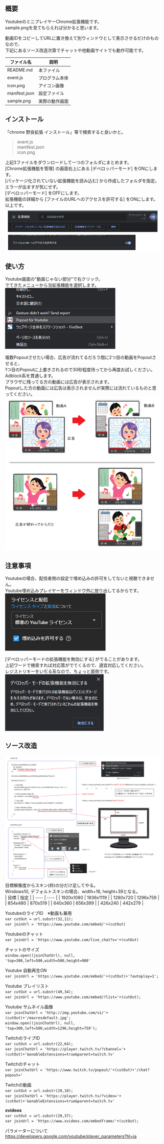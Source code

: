 ## 概要
YoutubeのミニプレイヤーChrome拡張機能です。  
sample.pngを見てもらえれば分かると思います。  

動画IDをコピーしてURLに置き換えて別ウィンドウとして表示させるだけのものなので、  
下記にあるソース改造次第でチャットや他動画サイトでも動作可能です。  

| ファイル名 | 説明 |
| ---- | ---- |
| README.md | 本ファイル |
| event.js | プログラム本体 |
| icon.png | アイコン画像 |
| manifest.json | 設定ファイル |
| sample.png | 実際の動作画面 |

## インストール
「chrome 野良拡張 インストール」等で検索すると良いかと。  

> event.js  
> manifest.json  
> icon.png  

上記3ファイルをダウンロードして一つのフォルダにまとめます。  
[Chrome拡張機能を管理] の画面右上にある [デベロッパーモード] をONにします。  
[パッケージ化されていない拡張機能を読み込む] から作成したフォルダを指定。  
エラーが出ますが気にせず。  
[デベロッパーモード] をOFFにします。  
拡張機能の詳細から [ファイルのURLへのアクセスを許可する] をONにします。  
以上です。  
![alt](pic/note5.png)

## 使い方
Youtube画面の"動画じゃない部分"で右クリック。  
でてきたメニューから当拡張機能を選択します。  
![alt](pic/note4.png)

複数Popoutさせたい場合、広告が流れてるだろう間に2つ目の動画をPopoutさせると、  
1つ目のPopoutに上書きされるので30秒程度待ってから再度お試しください。  
Adblock系を貫通します。  
ブラウザに残ってる方の動画には広告が表示されます。  
Popoutした方の動画には広告は表示されませんが実際には流れているものと思ってください。  
![alt](pic/note1.png)

## 注意事項
Youtubeの場合、配信者側の設定で埋め込みの許可をしてないと視聴できません。  
Youtube埋め込みプレイヤーをウィンドウ外に放り出してるからです。  
![alt](pic/note2.png)  

[デベロッパーモードの拡張機能を無効にする] がでることがあります。  
上記ワードで検索すれば対応策がでてくるので、適宜対応してください。  
レジストリキーをいぢる系なので、ちょっと面倒です。  
![alt](pic/note3.png)

## ソース改造
![alt](pic/note6.png)  
目標解像度からスキン(枠)の分だけ足してやる。  
Windows10, デフォルトスキンの場合、width+16, height+39となる。  
| 目標 | 指定 |
| ---- | ---- |
| 1920x1080 | 1936x1119 |
| 1280x720 | 1296x759 |
| 854x480 | 870x519 |
| 640x360 | 656x399 |
| 426x240 | 442x279 |

YoutubeのライブID　※動画も兼用  
```var cutOut = url.substr(32,11);```  
```var joinUrl = 'https://www.youtube.com/embed/'+(cutOut)```  

Youtubeのチャット  
```var joinUrl = 'https://www.youtube.com/live_chat?v='+(cutOut)```  

チャットのサイズ  
```window.open((joinChatUrl), null, 'top=300,left=500,width=500,height=900'```  

Youtube 自動再生ON  
```var joinUrl = 'https://www.youtube.com/embed/'+(cutOut)+'?autoplay=1';```  

Youtube プレイリスト  
```var cutOut = url.substr(49,34);```  
```var joinUrl = 'https://www.youtube.com/embed/?list='+(cutOut);```  

Youtube サムネイル画像  
```var joinChatUrl = 'http://img.youtube.com/vi/'+(cutOut)+'/maxresdefault.jpg';```  
```window.open((joinChatUrl), null, 'top=300,left=500,width=1296,height=759');```  

TwitchのライブID  
```var cutOut = url.substr(22,64);```  
```var joinChatUrl = 'https://player.twitch.tv/?channel='+(cutOut)+'&enableExtensions=true&parent=twitch.tv'```  

Twitchのチャット  
```var joinChatUrl = 'https://www.twitch.tv/popout/'+(cutOut)+'/chat?popout='```  

Twitchの動画  
```var cutOut = url.substr(29,10);```  
```var joinChatUrl = 'https://player.twitch.tv/?video='+(cutOut)+'&enableExtensions=true&parent=twitch.tv'```  

**xvideos**  
```var cutOut = url.substr(29,37);```  
```var joinUrl = 'https://www.xvideos.com/embedframe/'+(cutOut);```  

パラメーターについて  
https://developers.google.com/youtube/player_parameters?hl=ja
